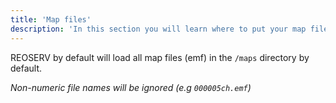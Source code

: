 ```yaml
---
title: 'Map files'
description: 'In this section you will learn where to put your map files'
---
```


REOSERV by default will load all map files (emf) in the `/maps` directory by default.

_Non-numeric file names will be ignored (e.g `000005ch.emf`)_
